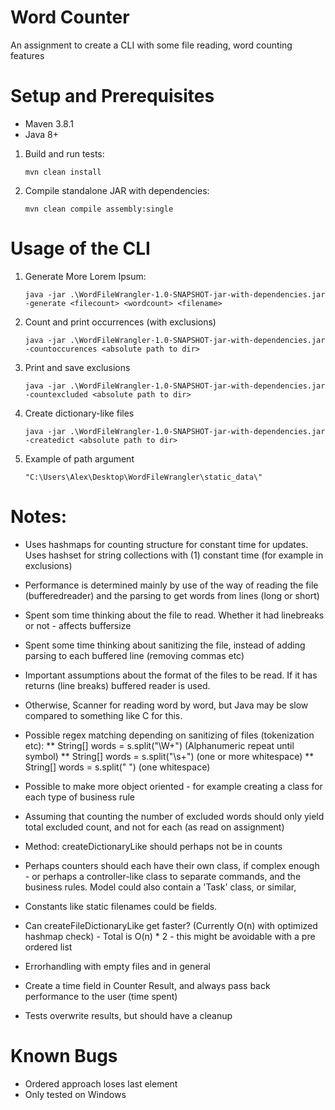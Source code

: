 # Word Counter

An assignment to create a CLI with some file reading, word counting features

# Setup and Prerequisites

* Maven 3.8.1
* Java 8+

1. Build and run tests:
    ```console
    mvn clean install
   ```

2. Compile standalone JAR with dependencies:
    ```console
    mvn clean compile assembly:single
   ```
   
# Usage of the CLI

1. Generate More Lorem Ipsum:
    ```console
    java -jar .\WordFileWrangler-1.0-SNAPSHOT-jar-with-dependencies.jar -generate <filecount> <wordcount> <filename>
   ```

2. Count and print occurrences (with exclusions)
    ```console
    java -jar .\WordFileWrangler-1.0-SNAPSHOT-jar-with-dependencies.jar -countoccurences <absolute path to dir>
   ```
    
3. Print and save exclusions
    ```console
    java -jar .\WordFileWrangler-1.0-SNAPSHOT-jar-with-dependencies.jar -countexcluded <absolute path to dir>
   ```

4. Create dictionary-like files
    ```console
   java -jar .\WordFileWrangler-1.0-SNAPSHOT-jar-with-dependencies.jar -createdict <absolute path to dir>
   ```

5. Example of path argument
    ```console
    "C:\Users\Alex\Desktop\WordFileWrangler\static_data\"
   ```

# Notes:
* Uses hashmaps for counting structure for constant time for updates. Uses hashset for string collections with (1) constant time (for example in exclusions)
* Performance is determined mainly by use of the way of reading the file (bufferedreader) and the parsing to get words from lines (long or short)
* Spent som time thinking about the file to read. Whether it had linebreaks or not - affects buffersize
* Spent some time thinking about sanitizing the file, instead of adding parsing to each buffered line (removing commas etc)
* Important assumptions about the format of the files to be read. If it has returns (line breaks) buffered reader is used.
* Otherwise, Scanner for reading word by word, but Java may be slow compared to something like C for this.

* Possible regex matching depending on sanitizing of files (tokenization etc):
** String[] words = s.split("\\W+") (Alphanumeric repeat until symbol)
** String[] words = s.split("\\s+") (one or more whitespace)
** String[] words = s.split(" ") (one whitespace)

* Possible to make more object oriented - for example creating a class for each type of business rule
* Assuming that counting the number of excluded words should only yield total excluded count, and not for each (as read on assignment)
* Method: createDictionaryLike should perhaps not be in counts
* Perhaps counters should each have their own class, if complex enough - or perhaps a controller-like class to separate commands, and the business rules. Model could also contain a 'Task' class, or similar,
* Constants like static filenames could be fields.
* Can createFileDictionaryLike get faster? (Currently O(n) with optimized hashmap check) - Total is O(n) * 2 - this might be avoidable with a pre ordered list
* Errorhandling with empty files and in general
* Create a time field in Counter Result, and always pass back performance to the user (time spent)
* Tests overwrite results, but should have a cleanup

# Known Bugs
* Ordered approach loses last element
* Only tested on Windows